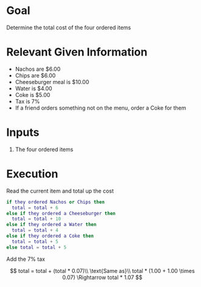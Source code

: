# Goal
Determine the total cost of the four ordered items

# Relevant Given Information
- Nachos are \$6.00
- Chips are \$6.00
- Cheeseburger meal is \$10.00
- Water is \$4.00
- Coke is \$5.00
- Tax is 7\%
- If a friend orders something not on the menu, order a Coke for them

# Inputs
1. The four ordered items

# Execution
Read the current item and total up the cost

```lua
if they ordered Nachos or Chips then
  total = total + 6
else if they ordered a Cheeseburger then
  total = total + 10
else if they ordered a Water then
  total = total + 4
else if they ordered a Coke then
  total = total + 5
else total = total + 5
```

Add the 7\% tax

$$
total = total + (total * 0.07)\\
\text{Same as}\\
total * (1.00 + 1.00 \times 0.07) \Rightarrow total * 1.07
$$
